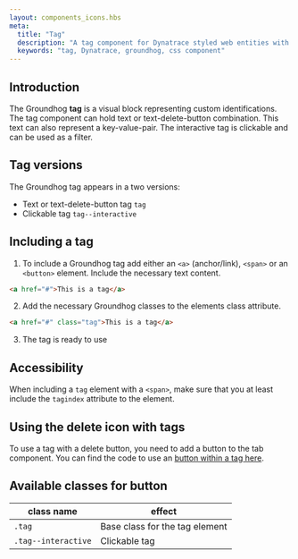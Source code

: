 ```yaml
---
layout: components_icons.hbs
meta:
  title: "Tag"
  description: "A tag component for Dynatrace styled web entities with css and markup examples."
  keywords: "tag, Dynatrace, groundhog, css component"
---
```



## Introduction
The Groundhog **tag** is a visual block representing custom identifications. The tag component can hold text or text-delete-button combination. This text can also represent a key-value-pair.
The interactive tag is clickable and can be used as a filter.


## Tag versions
The Groundhog tag appears in a two versions:

* Text or text-delete-button tag `tag`
* Clickable tag `tag--interactive`


## Including a tag
1. To include a Groundhog tag add either an `<a>` (anchor/link), `<span>` or an `<button>` element. Include the necessary text content.
```html
<a href="#">This is a tag</a>
```
2. Add the necessary Groundhog classes to the elements class attribute.
```html
<a href="#" class="tag">This is a tag</a>
```
3. The tag is ready to use


## Accessibility
When including a `tag` element with a `<span>`, make sure that you at least include the `tagindex` attribute to the element.


## Using the delete icon with tags
To use a tag with a delete button, you need to add a button to the tab component. You can find the code to use an [button within a tag here][sample-button-within-tag].

[sample-button-within-tag]: #sample-01-tag.html


## Available classes for button
| class name | effect |
|------------|--------|
| `.tag` | Base class for the tag element |
| `.tag--interactive` | Clickable tag |
